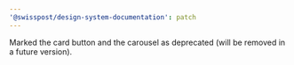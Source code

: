 ```yaml
---
'@swisspost/design-system-documentation': patch
---
```


Marked the card button and the carousel as deprecated (will be removed in a future version).
